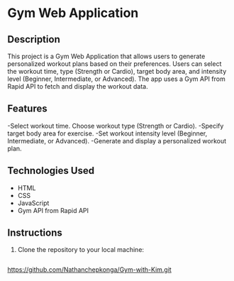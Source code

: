 # Gym Web Application

## Description
This project is a Gym Web Application that allows users to generate personalized workout plans based on their preferences. Users can select the workout time, type (Strength or Cardio), target body area, and intensity level (Beginner, Intermediate, or Advanced). The app uses a Gym API from Rapid API to fetch and display the workout data.

## Features
-Select workout time.
Choose workout type (Strength or Cardio).
-Specify target body area for exercise.
-Set workout intensity level (Beginner, Intermediate, or Advanced).
-Generate and display a personalized workout plan.
## Technologies Used
- HTML
- CSS
- JavaScript
- Gym API from Rapid API

## Instructions
1. Clone the repository to your local machine:
   ```bash
https://github.com/Nathanchepkonga/Gym-with-Kim.git
